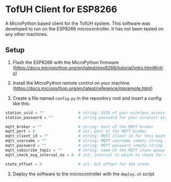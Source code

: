 # TofUH Client for ESP8266

A MicroPython based client for the TofUH system. This software was developed to run on the ESP8266 microcontroller. It has not been tested on any other machines.

## Setup

1. Flash the ESP8266 with the MicroPython firmware (https://docs.micropython.org/en/latest/esp8266/tutorial/intro.html#intro)

2. Install the MicroPython remote control on your machine (https://docs.micropython.org/en/latest/reference/mpremote.html)

3. Create a file named `config.py` in the repository root and insert a config like this:

```python
station_ssid = ""               # string: SSID of your wireless access point"
station_password = ""           # string password for your wireless access point

mqtt_broker = ""                # string: host of the MQTT broker
mqtt_port = 0                   # int: port of the MQTT broker
mqtt_client_id = ""             # string: MQTT client id for this machine
mqtt_username = ""              # string: MQTT username (empty string if not applicable)
mqtt_password = ""              # string: MQTT password (empty string if not applicable)
mqtt_subscribe_topic = ""       # string: name of the MQTT state queue
mqtt_check_msg_interval_ms = 0  # int: interval in which to check for new messages

state_offset = 0                # int: bit offset for the state

```

3. Deploy the software to the microcontroller with the `deploy.sh` script
